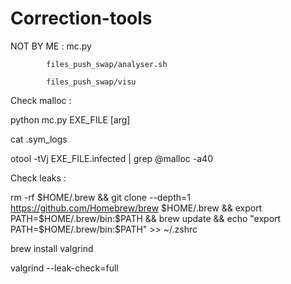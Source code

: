 # Correction-tools

NOT BY ME : mc.py

            files_push_swap/analyser.sh
            
            files_push_swap/visu


Check malloc :

python mc.py EXE_FILE [arg]

cat .sym_logs

otool -tVj EXE_FILE.infected | grep @malloc -a40


Check leaks :

rm -rf $HOME/.brew && git clone --depth=1 https://github.com/Homebrew/brew $HOME/.brew && export PATH=$HOME/.brew/bin:$PATH && brew update && echo "export PATH=$HOME/.brew/bin:$PATH" >> ~/.zshrc

brew install valgrind

valgrind  --leak-check=full
